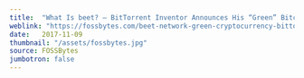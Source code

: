 ```yaml
---
title:  "What Is beet? — BitTorrent Inventor Announces His “Green” Bitcoin Competitor"
weblink: "https://fossbytes.com/beet-network-green-cryptocurrency-bittorrent-inventor-green-bitcoin-competitor/"
date:   2017-11-09
thumbnail: "/assets/fossbytes.jpg"
source: FOSSBytes
jumbotron: false
---
```

